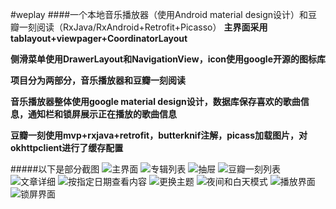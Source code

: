 

#weplay
####一个本地音乐播放器（使用Android material design设计）和豆瓣一刻阅读（RxJava/RxAndroid+Retrofit+Picasso）
**主界面采用tablayout+viewpager+CoordinatorLayout**  

**侧滑菜单使用DrawerLayout和NavigationView，icon使用google开源的图标库**  

**项目分为两部分，音乐播放器和豆瓣一刻阅读**  

**音乐播放器整体使用google material         design设计，数据库保存喜欢的歌曲信息，通知栏和锁屏展示正在播放的歌曲信息**  

**豆瓣一刻使用mvp+rxjava+retrofit，butterknif注解，picass加载图片，对okhttpclient进行了缓存配置**  

#####以下是部分截图
![主界面](https://github.com/Ezioer/weplay/blob/master/Screenshots/Screenshot_20170220-142817.png)
![专辑列表](https://github.com/Ezioer/weplay/blob/master/Screenshots/Screenshot_20170220-142822.png)
![抽屉](https://github.com/Ezioer/weplay/blob/master/Screenshots/Screenshot_20170220-142838.png)
![豆瓣一刻列表](https://github.com/Ezioer/weplay/blob/master/Screenshots/Screenshot_20170220-142844.png)
![文章详细](https://github.com/Ezioer/weplay/blob/master/Screenshots/Screenshot_20170220-142855.png)
![按指定日期查看内容](https://github.com/Ezioer/weplay/blob/master/Screenshots/Screenshot_20170220-142901.png)
![更换主题](https://github.com/Ezioer/weplay/blob/master/Screenshots/Screenshot_20170220-142908.png)
![夜间和白天模式](https://github.com/Ezioer/weplay/blob/master/Screenshots/Screenshot_20170220-142919.png)
![播放界面](https://github.com/Ezioer/weplay/blob/master/Screenshots/Screenshot_20170220-143018.png)
![锁屏界面](https://github.com/Ezioer/weplay/blob/master/Screenshots/Screenshot_20170220-143051.png)

   
   





 




 









































































































































































































 





































































































































































































